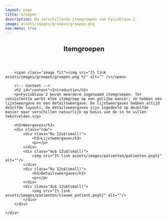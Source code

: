 ```yaml
---
layout: page
title: Groepen
description: De verschillende itemgroepen van Fysioblauw 2.
image: assets/images/groepen/groepen.png
nav-menu: true
---
```


<!-- One -->
<section id="one">
	<div class="inner">
		<header class="major">
			<h1>Itemgroepen</h1>
		</header>

		<span class="image fit"><img src="{% link assets/images/groepen/groepen.png %}" alt="" /></span>

		<!-- Content -->
		<h2 id="content">Introductie</h2>
		<p>Fysioblauw 2 bevat meerdere zogenaamd itemgroepen. Ter consistentie werkt elke itemgroep op een gelijke manier; ze hebben een lijstweergave en een detailsweergave. De lijstweergaves hebben altijd dezelfde layouts, de detailsweergaves zijn ingedeeld op dezelfde manier maar verschillen natuurlijk op basis van de in te vullen tekstvelden.</p>

		<h2>Weergaves</h2>
		<div class="row">
			<div class="8u 12u$(small)">
				<h3>Lijstweergave</h3>
				<p></p>
			</div>
			<div class="4u$ 12u$(small)">
				<img src="{% link assets/images/patienten/patienten.png%}" alt=""/>
			</div>
			<div class="8u 12u$(small)">
				<h3>Detailsweergave</h3>
				<p></p>
			</div>
			<div class="4u$ 12u$(small)">
				<img src="{% link assets/images/patienten/nieuwe_patient.png%}" alt=""/>
			</div>
		</div>

	</div>
</section>